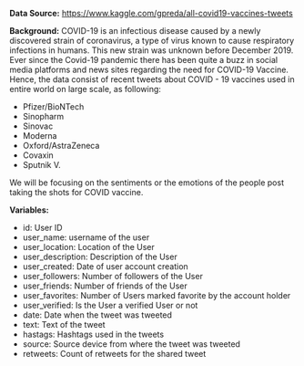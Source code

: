 **Data Source:**
https://www.kaggle.com/gpreda/all-covid19-vaccines-tweets

**Background:**
COVID-19 is an infectious disease caused by a newly discovered strain of coronavirus, a type of virus known to cause respiratory infections in humans. This new strain was unknown before December 2019. Ever since the Covid-19 pandemic there has been quite a buzz in social media platforms and news sites regarding the need for COVID-19 Vaccine. Hence, the data consist of recent tweets about COVID - 19 vaccines used in entire world on large scale, as following:

* Pfizer/BioNTech
* Sinopharm
* Sinovac
* Moderna
* Oxford/AstraZeneca
* Covaxin
* Sputnik V.

We will be focusing on the sentiments or the emotions of the people post taking the shots for COVID vaccine.

**Variables:**
* id: User ID
* user_name: username of the user
* user_location: Location of the User
* user_description: Description of the User
* user_created: Date of user account creation
* user_followers: Number of followers of the User
* user_friends: Number of friends of the User
* user_favorites: Number of Users marked favorite by the account holder
* user_verified: Is the User a verified User or not
* date: Date when the tweet was tweeted
* text: Text of the tweet
* hastags: Hashtags used in the tweets
* source: Source device from where the tweet was tweeted
* retweets: Count of retweets for the shared tweet

